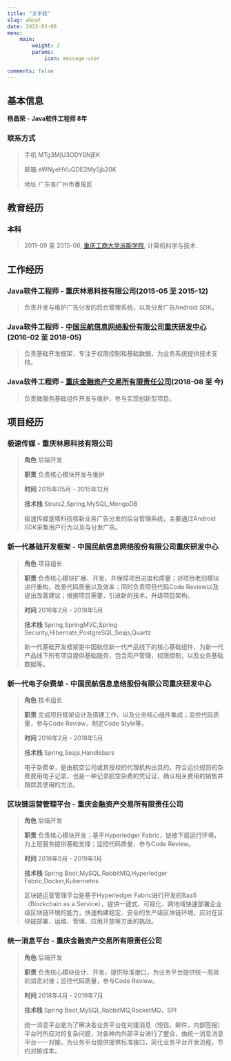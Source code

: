 ```yaml
---
title: "关于我"
slug: about
date: 2022-03-06
menu:
    main: 
        weight: 3
        params:
            icon: message-user

comments: false
---
```


## 基本信息

**杨昌荣** - **Java软件工程师 8年**

### 联系方式

> 手机 MTg3MjU3ODY0NjEK
>
> 邮箱 eWNyeHVuQDE2My5jb20K
>
> 地址 广东省广州市番禺区

## 教育经历

### 本科

> 2011-09 至 2015-06, [重庆工商大学派斯学院](http://paisi.edu.cn/), 计算机科学与技术.

## 工作经历

### Java软件工程师 - 重庆林恩科技有限公司(2015-05 至 2015-12)

> 负责开发与维护广告分发的后台管理系统，以及分发广告Android SDK。

### Java软件工程师 - [中国民航信息网络股份有限公司重庆研发中心](http://www.travelsky.net/)(2016-02 至 2018-05)
> 负责基础开发框架，专注于权限控制和基础数据，为业务系统提供技术支持。
 
### Java软件工程师 - [重庆金融资产交易所有限责任公司](http://www.cqfae.com/)(2018-08 至 今)
> 负责微服务基础组件开发与维护，参与实现创新型项目。

## 项目经历

### 极速传媒 - 重庆林恩科技有限公司
>
> **角色** 后端开发
>
> **职责** 负责核心模块开发与维护
> 
> **时间** 2015年05月 - 2015年12月
> 
> **技术栈** Struts2,Spring,MySQL,MongoDB
> 
> 极速传媒是塔科技核新业务广告分发的后台管理系统，主要通过Android SDK采集用户行为以及与分发广告。

### 新一代基础开发框架 - 中国民航信息网络股份有限公司重庆研发中心
> 
> **角色** 项目组长
>
> **职责** 负责核心模块扩展、开发，并保障项目进度和质量；对项目老旧模块进行重构，改善代码质量以及效率；同时负责项目代码Code Review以及提出改善建议；根据项目需要，引进新的技术，升级项目架构。
>
> **时间** 2016年2月 - 2018年5月
> 
> **技术栈** Spring,SpringMVC,Spring Security,Hibernate,PostgreSQL,Seajs,Quartz
> 
> 新一代基础开发框架是中国航信新一代产品线下的核心基础组件，为新一代产品线下所有项目提供基础服务，包含用户管理，权限控制，以及业务基础数据等。

### 新一代电子杂费单 - 中国民航信息息络股份有限公司重庆研发中心
> 
> **角色** 技术组长
>
> **职责** 完成项目框架设计及搭建工作、以及业务核心组件集成；监控代码质量，参与Code Review，制定Code Style等。
> 
> **时间** 2016年2月 - 2018年5月
> 
> **技术栈** Spring,Seajs,Handlebars
> 
> 电子杂费单，是由航空公司或其授权的代理机构出具的，符合运价规则的杂费费用电子记录，也是一种记录航空杂费的凭证证，确认相关费用的销售并跟踪其使用的方法。

### 区块链运营管理平台 - 重庆金融资产交易所有限责任公司
>
> **角色** 后端开发
>
> **职责** 负责核心模块开发；基于Hyperledger Fabric，链接下层运行环境，为上层服务提供基础支撑；监控代码质量，参与Code Review。
>
> **时间** 2018年9月 - 2019年1月
>
> **技术栈** Spring Boot,MySQL,RabbitMQ,Hyperledger Fabric,Docker,Kubernetes
>
> 区块链运营管理平台是基于Hyperledger Fabric进行开发的BaaS（Blockchain as a Service），提供一键式、可视化、跨地域快速部署企业级区块链环境的能力，快速构建稳定、安全的生产级区块链环境，应对在区块链部署、运维、管理、应用开放等方面的挑战。

### 统一消息平台 - 重庆金融资产交易所有限责任公司
>
> **角色** 后端开发
>
> **职责** 负责核心模块设计、开发，提供标准接口，为业务平台提供统一高效的消息对接；监控代码质量，参与Code Review。
>
> **时间** 2018年4月 - 2019年7月
>
> **技术栈** Spring Boot,MySQL,RabbitMQ,RocketMQ，SPI
>
> 统一消息平台是为了解决各业务平台在对接消息（短信，邮件，内部签报）平台时所应对的复杂问题，对各种内外部平台进行了整合，由统一消息消息平台一一对接，为业务平台提供提供标准接口，简化业务平台开发流程，节约对接成本。
 